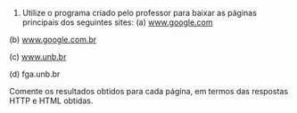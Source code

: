 1. Utilize o programa criado pelo professor para baixar as páginas principais dos seguintes sites:
(a) www.google.com

(b) www.google.com.br

(c) www.unb.br

(d) fga.unb.br

Comente os resultados obtidos para cada página, em termos das respostas HTTP e HTML obtidas.
